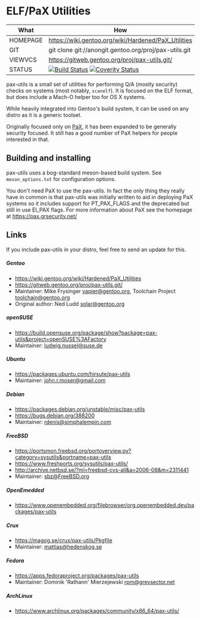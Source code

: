 # ELF/PaX Utilities

| What     | How                                                   |
| -------- | ----------------------------------------------------- |
| HOMEPAGE | https://wiki.gentoo.org/wiki/Hardened/PaX_Utilities   |
| GIT      | git clone git://anongit.gentoo.org/proj/pax-utils.git |
| VIEWVCS  | https://gitweb.gentoo.org/proj/pax-utils.git/         |
| STATUS   | [![Build Status](https://github.com/gentoo/pax-utils/actions/workflows/build-test-ci.yml/badge.svg)](https://github.com/gentoo/pax-utils/actions/workflows/build-test-ci.yml) [![Coverity Status](https://scan.coverity.com/projects/9213/badge.svg)](https://scan.coverity.com/projects/gentoo-pax-utils) |

pax-utils is a small set of utilities for performing Q/A (mostly security)
checks on systems (most notably, `scanelf`).  It is focused on the ELF
format, but does include a Mach-O helper too for OS X systems.

While heavily integrated into Gentoo's build system, it can be used on any
distro as it is a generic toolset.

Originally focused only on [PaX](https://pax.grsecurity.net/), it has been
expanded to be generally security focused.  It still has a good number of
PaX helpers for people interested in that.

## Building and installing
pax-utils uses a bog-standard meson-based build system. See `meson_options.txt`
for configuration options.

You don't need PaX to use the pax-utils. In fact the only thing they
really have in common is that pax-utils was initially written to aid in
deploying PaX systems so it includes support for PT_PAX_FLAGS and the
deprecated but still in use EI_PAX flags. For more information about PaX
see the homepage at https://pax.grsecurity.net/

## Links

If you include pax-utils in your distro, feel free to send an update for this.

##### Gentoo
 * https://wiki.gentoo.org/wiki/Hardened/PaX_Utilities
 * https://gitweb.gentoo.org/proj/pax-utils.git/
 * Maintainer: Mike Frysinger <vapier@gentoo.org>, Toolchain Project <toolchain@gentoo.org>
 * Original author: Ned Ludd <solar@gentoo.org>

##### openSUSE
 * https://build.opensuse.org/package/show?package=pax-utils&project=openSUSE%3AFactory
 * Maintainer: ludwig.nussel@suse.de

##### Ubuntu
 * https://packages.ubuntu.com/hirsute/pax-utils
 * Maintainer: john.r.moser@gmail.com

##### Debian
 * https://packages.debian.org/unstable/misc/pax-utils
 * https://bugs.debian.org/388200
 * Maintainer: rdenis@simphalempin.com

##### FreeBSD
 * https://portsmon.freebsd.org/portoverview.py?category=sysutils&portname=pax-utils
 * https://www.freshports.org/sysutils/pax-utils/
 * http://archive.netbsd.se/?ml=freebsd-cvs-all&a=2006-08&m=2311441
 * Maintainer: sbz@FreeBSD.org

##### OpenEmedded
 * https://www.openembedded.org/filebrowser/org.openembedded.dev/packages/pax-utils

##### Crux
 * https://magog.se/crux/pax-utils/Pkgfile
 * Maintainer: mattias@hedenskog.se

##### Fedora
 * https://apps.fedoraproject.org/packages/pax-utils
 * Maintainer: Dominik 'Rathann' Mierzejewski <rpm@greysector.net>

##### ArchLinux
 * https://www.archlinux.org/packages/community/x86_64/pax-utils/
